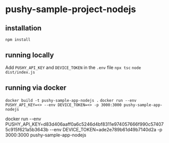 # pushy-sample-project-nodejs

## installation
`npm install`

## running locally
Add `PUSHY_API_KEY` and `DEVICE_TOKEN` in the `.env` file
`npx tsc`
`node dist/index.js`

## running via docker
`docker build -t pushy-sample-app-nodejs .`
`docker run --env PUSHY_API_KEY=<> --env DEVICE_TOKEN=<> -p 3000:3000 pushy-sample-app-nodejs`

docker run --env PUSHY_API_KEY=d83d406aaff0a6c5246d4bf8311e974057666f990c574075c915f621a5b3643b --env DEVICE_TOKEN=ade2e789b61d49b7140d2a -p 3000:3000 pushy-sample-app-nodejs
